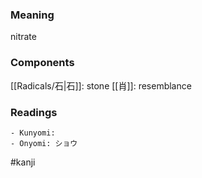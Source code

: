 ### Meaning

nitrate

### Components

[[Radicals/石|石]]: stone [[肖]]: resemblance

### Readings

```
- Kunyomi: 
- Onyomi: ショウ
```

#kanji